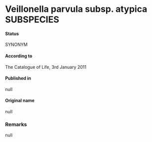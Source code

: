 Veillonella parvula subsp. atypica SUBSPECIES
=======

#### Status
SYNONYM

#### According to
The Catalogue of Life, 3rd January 2011

#### Published in
null

#### Original name
null

### Remarks
null